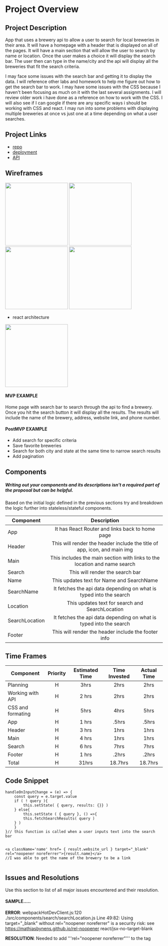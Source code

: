 # Project Overview


## Project Description

App that uses a brewery api to allow a user to search for local breweries in their area.  It will have a homepage with a header that is displayed on all of the pages.  It will have a main section that will allow the user to search by name or location.  Once the user makes a choice it will display the search bar.  The user then can type in the name/city and the api will display all the breweries that fit the search criteria. 

I may face some issues with the search bar and getting it to display the data. I will reference other labs and homework to help me figure out how to get the search bar to work.  I may have some issues with the CSS because I haven't been focusing as much on it with the last several assignments.  I will review older work i have done as a reference on how to work with the CSS.  I will also see if I can google if there are any specific ways i should be working with CSS and react. I may run into some problems with displaying multiple breweries at once vs just one at a time depending on what a user searches.


## Project Links

- [repo](https://github.com/hrocco25/brewery)
- [deployment](https://heatherbreweryapp2.herokuapp.com/)
- [API](https://www.openbrewerydb.org/documentation/01-listbreweries)


## Wireframes

<img src="https://user-images.githubusercontent.com/49919405/71772381-6f7d9880-2f07-11ea-9d5f-458e0a8031ae.jpg" height='200' width='200'>


<img src="https://user-images.githubusercontent.com/49919405/72102084-66b00c80-32e3-11ea-9dd5-bd0e6cd5ca89.jpg" height='200' width='200'>

<img src="https://user-images.githubusercontent.com/49919405/72102088-6879d000-32e3-11ea-9d52-0c4aa866b4f3.jpg" height='200' width='200'>

<img src="https://user-images.githubusercontent.com/49919405/72102090-6a439380-32e3-11ea-8404-47773fdeb2b2.jpg" height='200' width='200'>

- react architecture

<img src="https://user-images.githubusercontent.com/49919405/72102083-657edf80-32e3-11ea-86d9-0a05fc5ad354.jpg" height='200' width='200'>


#### MVP EXAMPLE
Home page with search bar to search through the api to find a brewery.  Once you hit the search button it will display all the results.  The results will include the name of the brewery, address, website link, and phone number.

#### PostMVP EXAMPLE

- Add search for specific criteria 
- Save favorite breweries 
- Search for both city and state at the same time to narrow search results
- Add pagination 

## Components
##### Writing out your components and its descriptions isn't a required part of the proposal but can be helpful.

Based on the initial logic defined in the previous sections try and breakdown the logic further into stateless/stateful components. 

| Component | Description | 
| --- | :---: |  
| App | It has React Router and links back to home page| 
| Header | This will render the header include the title of app, icon, and main img | 
| Main | This includes the main section with links to the location and name search| 
| Search | This will render the search bar | 
| Name | This updates text for Name and SearchName | 
| SearchName | It fetches the api data depending on what is typed into the search  | 
| Location | This updates text for search and SearchLocation | 
| SearchLocation | It fetches the api data depending on what is typed into the search | 
| Footer | This will render the header include the footer info | 

## Time Frames


| Component | Priority | Estimated Time | Time Invested | Actual Time |
| --- | :---: |  :---: | :---: | :---: |
| Planning | H | 3hrs| 2hrs | 2hrs |
| Working with API | H | 2 hrs| 2hrs | 2hrs |
| CSS and formating | H | 5hrs| 4hrs | 5hrs |
| App | H | 1 hrs| .5hrs | .5hrs |
| Header | H | 3 hrs| 1hrs | 1hrs |
| Main | H | 4 hrs| 1hrs | 1hrs |
| Search | H | 6 hrs| 7hrs | 7hrs |
| Footer | H | 1 hrs| .2hrs | .2hrs |
| Total | H | 31hrs| 18.7hrs | 18.7hrs |


## Code Snippet

```
handleOnInputChange = (e) => {
	const query = e.target.value
	if ( ! query ){
		this.setState( { query, results: {}} )
	} else{
		this.setState ( { query }, () =>{
		this.fetchSearchResults( query )
	} ) 
	}
}// this function is called when a user inputs text into the search bar
	
```

```
<a className='name' href= { result.website_url } target="_blank" rel="noopener noreferrer">{result.name}</a>
//I was able to get the name of the brewery to be a link 
	
```

## Issues and Resolutions
 Use this section to list of all major issues encountered and their resolution.

#### SAMPLE.....
**ERROR**: webpackHotDevClient.js:120 ./src/components/search/searchLocation.js
  Line 49:82:  Using target="_blank" without rel="noopener noreferrer" is a security risk: see https://mathiasbynens.github.io/rel-noopener  react/jsx-no-target-blank

**RESOLUTION**: Needed to add '''rel="noopener noreferrer"''' to the <a> tag

